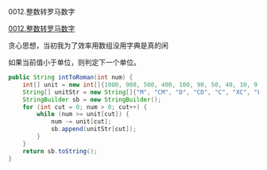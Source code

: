 0012.整数转罗马数字

[0012.整数转罗马数字](https://leetcode-cn.com/problems/integer-to-roman/)

贪心思想，当初我为了效率用数组没用字典是真的闲

如果当前值小于单位，则判定下一个单位。

```java
public String intToRoman(int num) {
    int[] unit = new int[]{1000, 900, 500, 400, 100, 90, 50, 40, 10, 9, 5, 4, 1};
    String[] unitStr = new String[]{"M", "CM", "D", "CD", "C", "XC", "L", "XL", "X", "IX", "V", "IV", "I"};
    StringBuilder sb = new StringBuilder();
    for (int cut = 0; num > 0; cut++) {
        while (num >= unit[cut]) {
            num -= unit[cut];
            sb.append(unitStr[cut]);
        }
    }
    return sb.toString();
}
```

